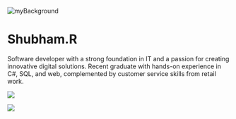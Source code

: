 ![myBackground](https://github.com/user-attachments/assets/be7b57f1-b6c8-46ec-ac63-4f602516c18d)

<h1>Shubham.R</h1>
<p>Software developer with a strong foundation in IT and a passion for creating innovative digital solutions. Recent graduate with hands-on experience in C#, SQL, and web, complemented by customer service skills from retail work.</p>



<a href="https://www.linkedin.com/in/shubham-rangra-558146239/" target="_blank"><img src="https://img.icons8.com/?size=100&id=8808&format=png&color=FAB005](https://img.icons8.com/?size=100&id=IuI5Yd3J3qcC&format=png&color=FAB005"/></a>

<a href="https://x.com/Shub_r16"><img src="https://img.icons8.com/?size=100&id=8RAOGCjHC5I3&format=png&color=FAB005"/></a>
